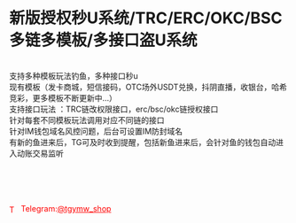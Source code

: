# 新版授权秒U系统/TRC/ERC/OKC/BSC多链多模板/多接口盗U系统

<br>支持多种模板玩法钓鱼，多种接口秒u<br>现有模板（发卡商城，短信接码，OTC场外USDT兑换，抖阴直播，收银台，哈希竞彩，更多模板不断更新中…）<br>支持接口玩法 ：TRC链改权限接口，erc/bsc/okc链授权接口<br>针对每套不同模板玩法调用对应不同链的接口<br>针对IM钱包域名风控问题，后台可设置IM防封域名<br>有新的鱼进来后，TG可及时收到提醒，包括新鱼进来后，会针对鱼的钱包自动进入动账交易监听<br><br><br><br><br>




<p style="color: red;"><img src="https://cdn-icons-png.flaticon.com/512/2111/2111646.png" alt="Telegram Icon" style="width: 16px; vertical-align: middle; margin-right: 5px;">Telegram:<a href="https://t.me/tgymw_shop" style="color: red;">@tgymw_shop</a></p>
